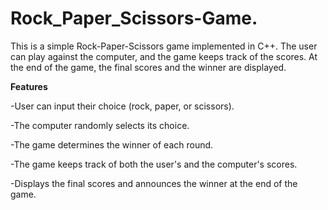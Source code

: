 # Rock_Paper_Scissors-Game.

This is a simple Rock-Paper-Scissors game implemented in C++. The user can play against the computer, and the game keeps track of the scores. At the end of the game, the final scores and the winner are displayed.

**Features**

-User can input their choice (rock, paper, or scissors).

-The computer randomly selects its choice.

-The game determines the winner of each round.

-The game keeps track of both the user's and the computer's scores.

-Displays the final scores and announces the winner at the end of the game.
